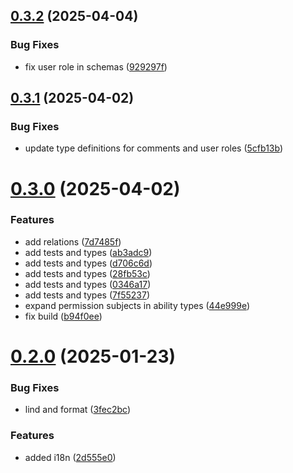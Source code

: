 ## [0.3.2](https://github.com/incmixlabs/utils/compare/v0.3.1...v0.3.2) (2025-04-04)


### Bug Fixes

* fix user role in schemas ([929297f](https://github.com/incmixlabs/utils/commit/929297fa0aa823d1df8f7a671d5fec0810940101))



## [0.3.1](https://github.com/incmixlabs/utils/compare/v0.3.0...v0.3.1) (2025-04-02)


### Bug Fixes

* update type definitions for comments and user roles ([5cfb13b](https://github.com/incmixlabs/utils/commit/5cfb13bf2ab34368e38b8e76208fd9266554fa98))



# [0.3.0](https://github.com/incmixlabs/utils/compare/v0.2.0...v0.3.0) (2025-04-02)


### Features

* add relations ([7d7485f](https://github.com/incmixlabs/utils/commit/7d7485fa2a7cfc991b76aba98053a54db4b1f5c7))
* add tests and types ([ab3adc9](https://github.com/incmixlabs/utils/commit/ab3adc9c9ad5da5b06afa0095f7c7342c6b0f114))
* add tests and types ([d706c6d](https://github.com/incmixlabs/utils/commit/d706c6d251223abd0bffa060eda55ad281374b0a))
* add tests and types ([28fb53c](https://github.com/incmixlabs/utils/commit/28fb53c4d55558cfd072e87442bd87132d102fe9))
* add tests and types ([0346a17](https://github.com/incmixlabs/utils/commit/0346a1783a619bc82c946256ad3d392fa1144843))
* add tests and types ([7f55237](https://github.com/incmixlabs/utils/commit/7f552378453c207cb74bc86d5ecf2905c8ab5db2))
* expand permission subjects in ability types ([44e999e](https://github.com/incmixlabs/utils/commit/44e999e23ba28b434ab5d53d6bca34a627d7c5d0))
* fix build ([b94f0ee](https://github.com/incmixlabs/utils/commit/b94f0eef2d5273c969bdf9495d8936690c59694e))



# [0.2.0](https://github.com/incmixlabs/utils/compare/2d555e05fe6378252eb27d773bc9045b00c47d28...v0.2.0) (2025-01-23)


### Bug Fixes

* lind and format ([3fec2bc](https://github.com/incmixlabs/utils/commit/3fec2bc490ad7b002b5b20bda0a3cf4cc769cdf3))


### Features

* added i18n ([2d555e0](https://github.com/incmixlabs/utils/commit/2d555e05fe6378252eb27d773bc9045b00c47d28))



